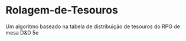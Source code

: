 # Rolagem-de-Tesouros
Um algoritmo baseado na tabela de distribuição de tesouros do RPG de mesa D&amp;D 5e
